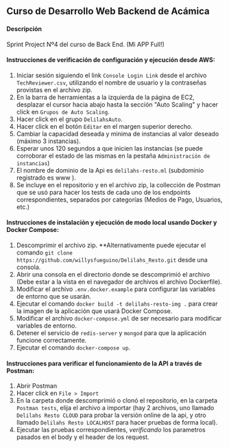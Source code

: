 ## Curso de Desarrollo Web Backend de Acámica

#### Descripción

Sprint Project Nº4 del curso de Back End. (Mi APP Full!)

#### Instrucciones de verificación de configuración y ejecución desde AWS:

1. Iniciar sesión siguiendo el link `Console Login Link` desde el archivo `TechReviewer.csv`, utilizando el nombre de usuario y la contraseñas provistas en el archivo zip.
2. En la barra de herramientas a la izquierda de la página de EC2, desplazar el cursor hacia abajo hasta la sección "Auto Scaling" y hacer click en `Grupos de Auto Scaling`.
3. Hacer click en el grupo `DelilahsAuto`.
4. Hacer click en el botón `Editar` en el margen superior derecho.
5. Cambiar la capacidad deseada y minima de instancias al valor deseado (máximo 3 instancias).
6. Esperar unos 120 segundos a que inicien las instancias (se puede corroborar el estado de las mismas en la pestaña `Administración de instancias`)
7. El nombre de dominio de la Api es `delilahs-resto.ml` (subdominio registrado es www ).
8. Se incluye en el repositorio y en el archivo zip, la collección de Postman que se usó para hacer los tests de cada uno de los endpoints correspondientes, separados por categorías (Medios de Pago, Usuarios, etc.)

#### Instrucciones de instalación y ejecución de modo local usando Docker y Docker Compose:

1. Descomprimir el archivo zip. **Alternativamente puede ejecutar el comando `git clone https://github.com/willysfueguino/Delilahs_Resto.git` desde una consola.
2. Abrir una consola en el directorio donde se descomprimió el archivo (Debe estar a la vista en el navegador de archivos el archivo Dockerfile).
3. Modificar el archivo `.env.docker.example` para configurar las variables de entorno que se usarán.
4. Ejecutar el comando `docker build -t delilahs-resto-img .` para crear la imagen de la aplicación que usará Docker Compose.
6. Modificar el archivo `docker-compose.yml` de ser necesario para modificar variables de entorno.
6. Detener el servicio de `redis-server` y `mongod` para que la aplicación funcione correctamente.
7. Ejecutar el comando `docker-compose up`.

#### Instrucciones para verificar el funcionamiento de la API a través de Postman:

1. Abrir Postman
2. Hacer click en `File > Import`
3. En la carpeta donde descomprimió o clonó el repositorio, en la carpeta `Postman tests`, elija el archivo a importar (hay 2 archivos, uno llamado `Delilahs Resto CLOUD` para probar la versión online de la api, y otro llamado `Delilahs Resto LOCALHOST` para hacer pruebas de forma local).
4. Ejecutar las pruebas correspondientes, *verificando* los parametros pasados en el body y el header de los request.

